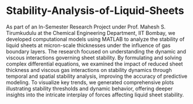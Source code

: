 # Stability-Analysis-of-Liquid-Sheets
As part of an In-Semester Research Project under Prof. Mahesh S. Tirumkudulu at the Chemical Engineering Department, IIT Bombay, we developed computational models using MATLAB to analyze the stability of liquid sheets at micron-scale thicknesses under the influence of gas boundary layers. The research focused on understanding the dynamic and viscous interactions governing sheet stability. By formulating and solving complex differential equations, we examined the impact of reduced sheet thickness and viscous gas interactions on stability dynamics through temporal and spatial stability analysis, improving the accuracy of predictive modeling. To visualize key trends, we generated comprehensive plots illustrating stability thresholds and dynamic behavior, offering deeper insights into the intricate interplay of forces affecting liquid sheet stability.
